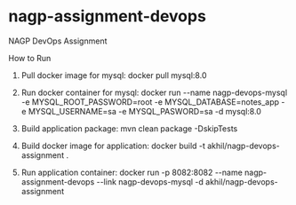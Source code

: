 # nagp-assignment-devops
NAGP DevOps Assignment

How to Run
1. Pull docker image for mysql:
   docker pull mysql:8.0

2. Run docker container for mysql:
   docker run --name nagp-devops-mysql -e MYSQL_ROOT_PASSWORD=root -e MYSQL_DATABASE=notes_app -e MYSQL_USERNAME=sa -e MYSQL_PASWORD=sa  -d mysql:8.0

3. Build application package:
   mvn clean package -DskipTests

4. Build docker image for application:
   docker build -t akhil/nagp-devops-assignment .  

5. Run application container:
   docker run -p 8082:8082 --name nagp-assignment-devops --link nagp-devops-mysql -d akhil/nagp-devops-assignment

